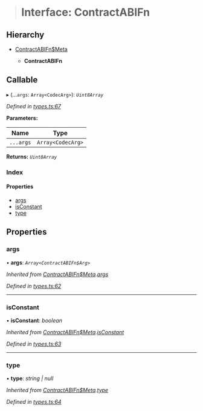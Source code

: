 > # Interface: ContractABIFn

## Hierarchy

* [ContractABIFn$Meta](_types_.contractabifn_meta.md)

  * **ContractABIFn**

## Callable

▸ (...`args`: `Array<CodecArg>`): *`Uint8Array`*

*Defined in [types.ts:67](https://github.com/polkadot-js/api/blob/edea20d/packages/api-contract/src/types.ts#L67)*

**Parameters:**

Name | Type |
------ | ------ |
`...args` | `Array<CodecArg>` |

**Returns:** *`Uint8Array`*

### Index

#### Properties

* [args](_types_.contractabifn.md#args)
* [isConstant](_types_.contractabifn.md#isconstant)
* [type](_types_.contractabifn.md#type)

## Properties

###  args

• **args**: *`Array<ContractABIFn$Arg>`*

*Inherited from [ContractABIFn$Meta](_types_.contractabifn_meta.md).[args](_types_.contractabifn_meta.md#args)*

*Defined in [types.ts:62](https://github.com/polkadot-js/api/blob/edea20d/packages/api-contract/src/types.ts#L62)*

___

###  isConstant

• **isConstant**: *boolean*

*Inherited from [ContractABIFn$Meta](_types_.contractabifn_meta.md).[isConstant](_types_.contractabifn_meta.md#isconstant)*

*Defined in [types.ts:63](https://github.com/polkadot-js/api/blob/edea20d/packages/api-contract/src/types.ts#L63)*

___

###  type

• **type**: *string | null*

*Inherited from [ContractABIFn$Meta](_types_.contractabifn_meta.md).[type](_types_.contractabifn_meta.md#type)*

*Defined in [types.ts:64](https://github.com/polkadot-js/api/blob/edea20d/packages/api-contract/src/types.ts#L64)*